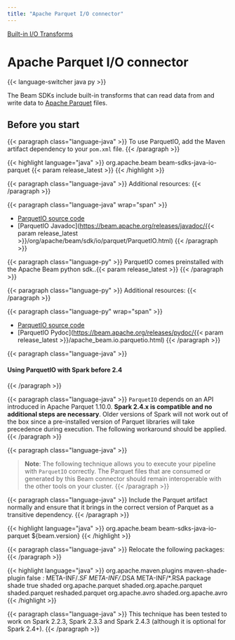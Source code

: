 ```yaml
---
title: "Apache Parquet I/O connector"
---
```

<!--
Licensed under the Apache License, Version 2.0 (the "License");
you may not use this file except in compliance with the License.
You may obtain a copy of the License at

http://www.apache.org/licenses/LICENSE-2.0

Unless required by applicable law or agreed to in writing, software
distributed under the License is distributed on an "AS IS" BASIS,
WITHOUT WARRANTIES OR CONDITIONS OF ANY KIND, either express or implied.
See the License for the specific language governing permissions and
limitations under the License.
-->

[Built-in I/O Transforms](/documentation/io/built-in/)

# Apache Parquet I/O connector

{{< language-switcher java py >}}

The Beam SDKs include built-in transforms that can read data from and write data
to [Apache Parquet](https://parquet.apache.org) files.

## Before you start

<!-- Java specific -->

{{< paragraph class="language-java" >}}
To use ParquetIO, add the Maven artifact dependency to your `pom.xml` file.
{{< /paragraph >}}

{{< highlight language="java" >}}
<dependency>
    <groupId>org.apache.beam</groupId>
    <artifactId>beam-sdks-java-io-parquet</artifactId>
    <version>{{< param release_latest >}}</version>
</dependency>
{{< /highlight >}}

{{< paragraph class="language-java" >}}
Additional resources:
{{< /paragraph >}}

{{< paragraph class="language-java" wrap="span" >}}
* [ParquetIO source code](https://github.com/apache/beam/blob/master/sdks/java/io/parquet/src/main/java/org/apache/beam/sdk/io/parquet/ParquetIO.java)
* [ParquetIO Javadoc](https://beam.apache.org/releases/javadoc/{{< param release_latest >}}/org/apache/beam/sdk/io/parquet/ParquetIO.html)
{{< /paragraph >}}

<!-- Python specific -->

{{< paragraph class="language-py" >}}
ParquetIO comes preinstalled with the Apache Beam python sdk..{{< param release_latest >}}
{{< /paragraph >}}

{{< paragraph class="language-py" >}}
Additional resources:
{{< /paragraph >}}

{{< paragraph class="language-py" wrap="span" >}}
* [ParquetIO source code](https://github.com/apache/beam/blob/master/sdks/python/apache_beam/io/parquetio.py)
* [ParquetIO Pydoc](https://beam.apache.org/releases/pydoc/{{< param release_latest >}}/apache_beam.io.parquetio.html)
{{< /paragraph >}}

{{< paragraph class="language-java" >}}
#### Using ParquetIO with Spark before 2.4
{{< /paragraph >}}

{{< paragraph class="language-java" >}}
`ParquetIO` depends on an API introduced in Apache Parquet 1.10.0.  **Spark 2.4.x is compatible and no additional steps are necessary**.  Older versions of Spark will not work out of the box since a pre-installed version of Parquet libraries will take precedence during execution.  The following workaround should be applied.
{{< /paragraph >}}

{{< paragraph class="language-java" >}}
> **Note**: The following technique allows you to execute your pipeline with `ParquetIO` correctly.
> The Parquet files that are consumed or generated by this Beam connector should remain interoperable with the other tools on your cluster.
{{< /paragraph >}}

{{< paragraph class="language-java" >}}
Include the Parquet artifact normally and ensure that it brings in the correct version of Parquet as a transitive dependency.
{{< /paragraph >}}

{{< highlight language="java" >}}
<dependency>
    <groupId>org.apache.beam</groupId>
    <artifactId>beam-sdks-java-io-parquet</artifactId>
    <version>${beam.version}</version>
</dependency>
{{< /highlight >}}

{{< paragraph class="language-java" >}}
Relocate the following packages:
{{< /paragraph >}}

{{< highlight language="java" >}}
<plugin>
  <groupId>org.apache.maven.plugins</groupId>
  <artifactId>maven-shade-plugin</artifactId>
  <configuration>
    <createDependencyReducedPom>false</createDependencyReducedPom>
    <filters>
      <filter>
        <artifact>*:*</artifact>
        <excludes>
          <exclude>META-INF/*.SF</exclude>
          <exclude>META-INF/*.DSA</exclude>
          <exclude>META-INF/*.RSA</exclude>
        </excludes>
      </filter>
    </filters>
  </configuration>
  <executions>
    <execution>
      <phase>package</phase>
      <goals>
        <goal>shade</goal>
      </goals>
      <configuration>
        <shadedArtifactAttached>true</shadedArtifactAttached>
        <shadedClassifierName>shaded</shadedClassifierName>
        <relocations>
          <relocation>
            <pattern>org.apache.parquet</pattern>
            <shadedPattern>shaded.org.apache.parquet</shadedPattern>
          </relocation>
          <!-- Some packages are shaded already, and on the original spark classpath. Shade them more. -->
          <relocation>
            <pattern>shaded.parquet</pattern>
            <shadedPattern>reshaded.parquet</shadedPattern>
          </relocation>
          <relocation>
            <pattern>org.apache.avro</pattern>
            <shadedPattern>shaded.org.apache.avro</shadedPattern>
          </relocation>
        </relocations>
        <transformers>
          <transformer
            implementation="org.apache.maven.plugins.shade.resource.ServicesResourceTransformer"/>
        </transformers>
      </configuration>
    </execution>
  </executions>
</plugin>
{{< /highlight >}}

{{< paragraph class="language-java" >}}
This technique has been tested to work on Spark 2.2.3, Spark 2.3.3 and Spark 2.4.3 (although it is optional for Spark 2.4+).
{{< /paragraph >}}
